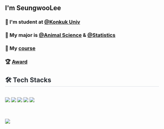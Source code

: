 ## I'm SeungwooLee 

### 🏫 I'm student at [@Konkuk Univ](http://www.konkuk.ac.kr/do/Index.do) 

### 🌱 My major is [@Animal Science](http://anis.konkuk.ac.kr/main.do) & [@Statistics](http://stat.konkuk.ac.kr/main.do)

### 📜 My [course](https://www.notion.so/5d05c0f84afd4ee9910bc957eb0de647) 

### 🏆 [Award](https://dusty-caboc-f27.notion.site/Award-c153f1e2ac4246b6af26692327b1e800)


<div style="text-align: left;">
    <h2 style="border-bottom: 1px solid #d8dee4; color: #282d33;"> 🛠️ Tech Stacks </h2> <br> 
    <div style="margin: ; text-align: left;" "text-align: left;"> <img src="https://img.shields.io/badge/C-A8B9CC?style=for-the-badge&logo=C&logoColor=white">
          <img src="https://img.shields.io/badge/Github-181717?style=for-the-badge&logo=Github&logoColor=white">
          <img src="https://img.shields.io/badge/Javascript-F7DF1E?style=for-the-badge&logo=Javascript&logoColor=white">
          <img src="https://img.shields.io/badge/PyTorch-EE4C2C?style=for-the-badge&logo=PyTorch&logoColor=white">
          <img src="https://img.shields.io/badge/Python-3776AB?style=for-the-badge&logo=Python&logoColor=white">
          <br/></div>
    </div>
   <br><br><br>
    <div style="text-align: left;"> <a href="https://hits.seeyoufarm.com"> <img src="https://hits.seeyoufarm.com/api/count/incr/badge.svg?url=https%3A%2F%2Fgithub.com%2Fseungw00lee%2F&count_bg=%23000000&title_bg=%23000000&icon=github.svg&icon_color=%23FFFFFF&title=GitHub&edge_flat=false"/></a>
       </div> 


